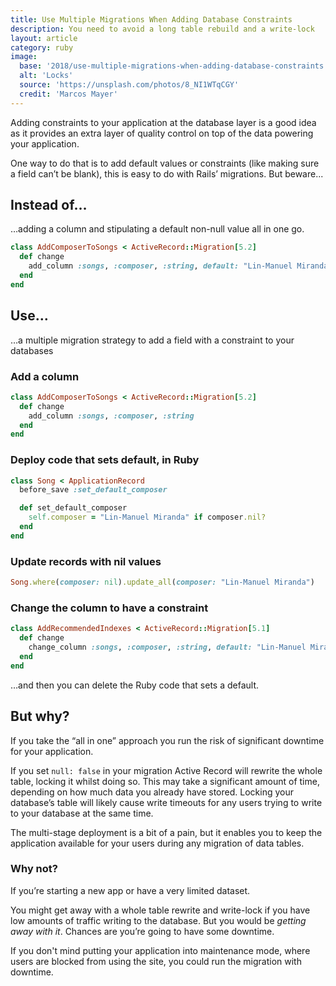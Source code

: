 ```yaml
---
title: Use Multiple Migrations When Adding Database Constraints
description: You need to avoid a long table rebuild and a write-lock
layout: article
category: ruby
image:
  base: '2018/use-multiple-migrations-when-adding-database-constraints'
  alt: 'Locks'
  source: 'https://unsplash.com/photos/8_NI1WTqCGY'
  credit: 'Marcos Mayer'
---
```


Adding constraints to your application at the database layer is a good idea as it provides an extra layer of quality control on top of the data powering your application.

One way to do that is to add default values or constraints (like making sure a field can’t be blank), this is easy to do with Rails’ migrations. But beware...


## Instead of…

…adding a column and stipulating a default non-null value all in one go.

```ruby
class AddComposerToSongs < ActiveRecord::Migration[5.2]
  def change
    add_column :songs, :composer, :string, default: "Lin-Manuel Miranda", null: false
  end
end
```


## Use…

…a multiple migration strategy to add a field with a constraint to your databases


### Add a column

```ruby
class AddComposerToSongs < ActiveRecord::Migration[5.2]
  def change
    add_column :songs, :composer, :string
  end
end
```


### Deploy code that sets default, in Ruby

```ruby
class Song < ApplicationRecord
  before_save :set_default_composer

  def set_default_composer
    self.composer = "Lin-Manuel Miranda" if composer.nil?
  end
end
```


### Update records with nil values

```ruby
Song.where(composer: nil).update_all(composer: "Lin-Manuel Miranda")
```


### Change the column to have a constraint

```ruby
class AddRecommendedIndexes < ActiveRecord::Migration[5.1]
  def change
    change_column :songs, :composer, :string, default: "Lin-Manuel Miranda", null: false
  end
end
```

…and then you can delete the Ruby code that sets a default.


## But why?

If you take the “all in one” approach you run the risk of significant downtime for your application.

If you set `null: false` in your migration Active Record will rewrite the whole table, locking it whilst doing so. This may take a significant amount of time, depending on how much data you already have stored. Locking your database’s table will likely cause write timeouts for any users trying to write to your database at the same time.

The multi-stage deployment is a bit of a pain, but it enables you to keep the application available for your users during any migration of data tables.


### Why not?

If you’re starting a new app or have a very limited dataset.

You might get away with a whole table rewrite and write-lock if you have low amounts of traffic writing to the database. But you would be _getting away with it_. Chances are you’re going to have some downtime.

If you don't mind putting your application into maintenance mode, where users are blocked from using the site, you could run the migration with downtime.

